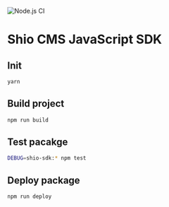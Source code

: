 ![Node.js CI](https://github.com/ShioCMS/shio-js-sdk/workflows/Node.js%20CI/badge.svg)

# Shio CMS JavaScript SDK


## Init
```sh
yarn
```

## Build project

```sh
npm run build
```

## Test pacakge

```sh
DEBUG=shio-sdk:* npm test
```

## Deploy package

```sh
npm run deploy
```
